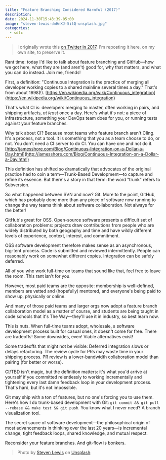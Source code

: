 ```yaml
---
title: "Feature Branching Considered Harmful (2017)"
description:
date: 2024-11-30T15:43:39-05:00
image: "steven-lewis-dmHnXJ-5ilQ-unsplash.jpg"
categories:
  - sdlc
---
```


> I originally wrote this [on Twitter in 2017](https://x.com/bguthrie/status/937750796334174209). I'm reposting it here, on my own site, to preserve it.

Rant time: today I'd like to talk about feature branching and GitHub—how we got here, what they are (and aren't) good for, why that matters, and what you can do instead. Join me, friends!

First, a definition: "Continuous Integration is the practice of merging all developer working copies to a shared mainline several times a day." That's from about 1998(!). [https://en.wikipedia.org/wiki/Continuous_integration](https://en.wikipedia.org/wiki/Continuous_integration)

That's what CI is: developers merging to master, often working in pairs, and shipping artifacts, _at least_ once a day. Here's what it's not: a piece of infrastructure, something your DevOps team does for you, or running tests against your feature branches.

Why talk about CI? Because most teams who feature branch aren't CIing. It's a process, not a tool. It is something that you as a team choose to do, or not. You don't need a CI server to do CI. You can have one and not do it. [http://jamesshore.com/Blog/Continuous-Integration-on-a-Dollar-a-Day.html](http://jamesshore.com/Blog/Continuous-Integration-on-a-Dollar-a-Day.html)

This definition has shifted so dramatically that advocates of the original practice had to coin a term—Trunk-Based Development—to capture and refine its essence. But there's a story in that term: the word "trunk" refers to Subversion.

So what happened between SVN and now? Git. More to the point, GitHub, which has probably done more than any piece of software now running to change the way teams think about software collaboration. Not always for the better!

GitHub's great for OSS. Open-source software presents a difficult set of collaboration problems: projects draw contributions from people who are widely distributed by both geography and time and have wildly different levels of experience, context, interest, and commitment.

OSS software development therefore makes sense as an asynchronous, big-tent process. Code is submitted and reviewed intermittently. People can reasonably work on somewhat different copies. Integration can be safely deferred.

All of you who work full-time on teams that sound like that, feel free to leave the room. This rant isn't for you.

However, most paid teams are the opposite: membership is well-defined, members are vetted and (hopefully) mentored, and everyone's being paid to show up, physically or online.

And many of those paid teams and larger orgs now adopt a feature branch collaboration model as a matter of course, and students are being taught in code schools that it's The Way—they'll use it in industry, so best learn now.

This is nuts. When full-time teams adopt, wholesale, a software development process built for casual ones, it doesn't come for free. There are tradeoffs! Some downsides, even! Viable alternatives exist!

Some tradeoffs that might not be visible: Deferred integration slows or delays refactoring. The review cycle for PRs may waste time in your shipping process. PR review is a lower-bandwidth collaboration model than pairing (for better or worse).

CI/TBD isn't magic, but the definition matters: it's what you'd arrive at yourself if you committed relentlessly to working incrementally and tightening every last damn feedback loop in your development process. That's hard, but it's not impossible.

Git may ship with a ton of features, but no one's forcing you to use them. Here's how I do trunk-based development with Git: `git commit && git pull --rebase && make test && git push`. You know what I never need? A branch visualization tool.

The secret sauce of software development—the philosophical origin of most advancements in thinking over the last 20 years—is incremental change, tight feedback loops, shared knowledge, and mutual respect.

Reconsider your feature branches. And git-flow is bonkers.

> Photo by <a href="https://unsplash.com/@airguitarbandit?utm_content=creditCopyText&utm_medium=referral&utm_source=unsplash">Steven Lewis</a> on <a href="https://unsplash.com/photos/aerial-photography-of-highway-dmHnXJ-5ilQ?utm_content=creditCopyText&utm_medium=referral&utm_source=unsplash">Unsplash</a>
